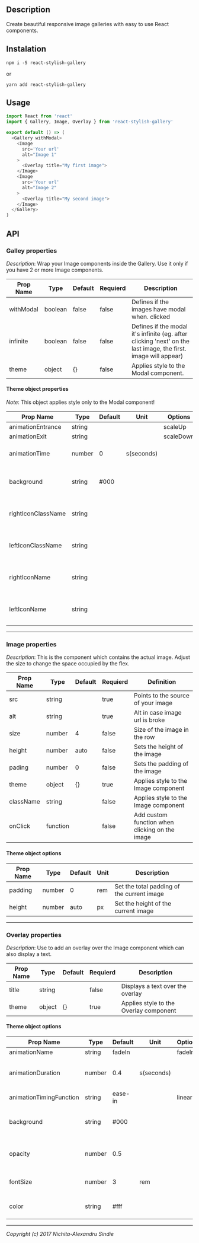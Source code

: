 ## Description

Create beautiful responsive image galleries with easy to use React components.

## Instalation

`npm i -S react-stylish-gallery`

or

`yarn add react-stylish-gallery`

## Usage

```javascript
import React from 'react'
import { Gallery, Image, Overlay } from 'react-stylish-gallery'

export default () => (
  <Gallery withModal>
    <Image
      src='Your url'
      alt="Image 1"
    >
      <Overlay title="My first image">
    </Image>
    <Image
      src='Your url'
      alt="Image 2"
    >
      <Overlay title="My second image">
    </Image>
  </Gallery>
)
```

## API

### Galley properties

*Description*: Wrap your Image components inside the Gallery. Use it only if you have 2 or more Image components.

| Prop Name | Type    | Default | Requierd | Description                                                                                                   |
|-----------|---------|---------|----------|---------------------------------------------------------------------------------------------------------------|
| withModal | boolean | false   | false    | Defines if the images have modal when. clicked                                                                 |
| infinite  | boolean | false   | false    | Defines if the modal it's infinite (eg. after clicking 'next' on the last image, the first. image will appear) |
| theme     | object  | {}      | false    | Applies style to the Modal component.    


#### Theme object properties

*Note*: This object applies style only to the Modal component!

| Prop Name          | Type   | Default | Unit       | Options                                      | Description                                |
|--------------------|--------|---------|------------|----------------------------------------------|--------------------------------------------|
| animationEntrance  | string |         |            | scaleUp | slideDown | slideRight | slideLeft | Sets the entrance animation of the modal.  |
| animationExit      | string |         |            | scaleDown | slideDown | slideRight |        | Sets the exit animation of the modal.      |
| animationTime      | number | 0       | s(seconds) |                                              | Sets the time of the animations.           |
| background         | string | #000    |            |                                              | Sets the background of the modal.          |
| rightIconClassName | string |         |            |                                              | Sets the className of the right side icon. |
| leftIconClassName  | string |         |            |                                              | Sets the className of the left side icon.  |
| rightIconName      | string |         |            |                                              | Sets the name of right side icon.          |
| leftIconName       | string |         |            |                                              | Sets the name of the left side icon.       |

----------

### Image properties

*Description*: This is the component which contains the actual image. Adjust the size to change the space occupied by the flex.

| Prop Name | Type   | Default   | Requierd | Definition                                   |
|-----------|--------|-----------|----------|----------------------------------------------|
| src       | string |           | true     | Points to the source of your image           |
| alt       | string |           | true     | Alt in case image url is broke               |
| size      | number | 4         | false    | Size of the image in the row                 |
| height    | number | auto      | false    | Sets the height of the image                 |
| pading    | number | 0         | false    | Sets the padding of the image                |
| theme     | object |  {}       | true     | Applies style to the Image component         |
| className | string |           | false    | Applies style to the Image component         |
| onClick   |function|           | false    | Add custom function when clicking on the image        |

#### Theme object options

| Prop Name | Type   | Default | Unit | Description                                |
|-----------|--------|---------|------|--------------------------------------------|
| padding   | number | 0       | rem  | Set the total padding of the current image |
| height    | number | auto    | px   | Set the height of the current image        |

----------

### Overlay properties

*Description*: Use to add an overlay over the Image component which can also display a text.

| Prop Name | Type   | Default   | Requierd | Description                            |
|-----------|--------|-----------|----------|----------------------------------------|
| title     | string |  | false    | Displays a text over the overlay       |
| theme     | object | {}        | true     | Applies style to the Overlay component |


#### Theme object options

| Prop Name               | Type   | Default | Unit       | Options                                                                  | Description                                         |
|-------------------------|--------|---------|------------|--------------------------------------------------------------------------|-----------------------------------------------------|
| animationName           | string | fadeIn  |            | fadeIn | slideDown | slideUp | slideLeft | slideRight                    | Defines the overlay animation                       |
| animationDuration       | number | 0.4     | s(seconds) |                                                                          | Sets the duration of the animation                  |
| animationTimingFunction | string | ease-in |            | linear | ease | ease-in | ease-out | ease-in-out | step-start | step-end | Sets the animation timing function of the animation |
| background              | string | #000    |            |                                                                          | Sets the background of the overlay                  |
| opacity                 | number | 0.5     |            |                                                                          | Sets the opacity of the background                  |
| fontSize                | number | 3       | rem        |                                                                          | Sets the font size of the title                     |
| color                   | string | #fff    |            |                                                                          | Sets the color of the title                         |

----------

*Copyright (c) 2017 Nichita-Alexandru Sindie*
